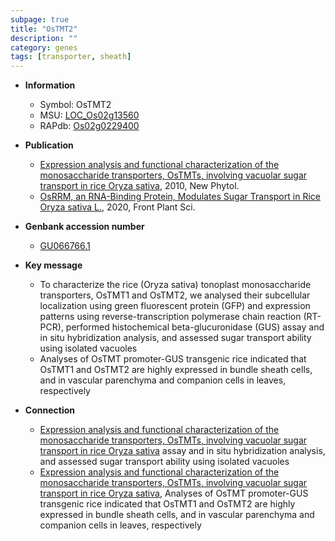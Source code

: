 ```yaml
---
subpage: true
title: "OsTMT2"
description: ""
category: genes
tags: [transporter, sheath]
---
```


* **Information**  
    + Symbol: OsTMT2  
    + MSU: [LOC_Os02g13560](http://rice.plantbiology.msu.edu/cgi-bin/ORF_infopage.cgi?orf=LOC_Os02g13560)  
    + RAPdb: [Os02g0229400](http://rapdb.dna.affrc.go.jp/viewer/gbrowse_details/irgsp1?name=Os02g0229400)  

* **Publication**  
    + [Expression analysis and functional characterization of the monosaccharide transporters, OsTMTs, involving vacuolar sugar transport in rice Oryza sativa](http://www.ncbi.nlm.nih.gov/pubmed?term=Expression+analysis+and+functional+characterization+of+the+monosaccharide+transporters,+OsTMTs,+involving+vacuolar+sugar+transport+in+rice+Oryza+sativa%5BTitle%5D), 2010, New Phytol.
    + [OsRRM, an RNA-Binding Protein, Modulates Sugar Transport in Rice  Oryza sativa L.](http://www.ncbi.nlm.nih.gov/pubmed?term=OsRRM,+an+RNA-Binding+Protein,+Modulates+Sugar+Transport+in+Rice++Oryza+sativa+L.%5BTitle%5D), 2020, Front Plant Sci.

* **Genbank accession number**  
    + [GU066766.1](http://www.ncbi.nlm.nih.gov/nuccore/GU066766.1)

* **Key message**  
    + To characterize the rice (Oryza sativa) tonoplast monosaccharide transporters, OsTMT1 and OsTMT2, we analysed their subcellular localization using green fluorescent protein (GFP) and expression patterns using reverse-transcription polymerase chain reaction (RT-PCR), performed histochemical beta-glucuronidase (GUS) assay and in situ hybridization analysis, and assessed sugar transport ability using isolated vacuoles
    + Analyses of OsTMT promoter-GUS transgenic rice indicated that OsTMT1 and OsTMT2 are highly expressed in bundle sheath cells, and in vascular parenchyma and companion cells in leaves, respectively

* **Connection**  
    + [Expression analysis and functional characterization of the monosaccharide transporters, OsTMTs, involving vacuolar sugar transport in rice Oryza sativa](GUS) assay and in situ hybridization analysis, and assessed sugar transport ability using isolated vacuoles
    + [Expression analysis and functional characterization of the monosaccharide transporters, OsTMTs, involving vacuolar sugar transport in rice Oryza sativa](http://www.ncbi.nlm.nih.gov/pubmed?term=Expression+analysis+and+functional+characterization+of+the+monosaccharide+transporters,+OsTMTs,+involving+vacuolar+sugar+transport+in+rice+Oryza+sativa%5BTitle%5D), Analyses of OsTMT promoter-GUS transgenic rice indicated that OsTMT1 and OsTMT2 are highly expressed in bundle sheath cells, and in vascular parenchyma and companion cells in leaves, respectively



